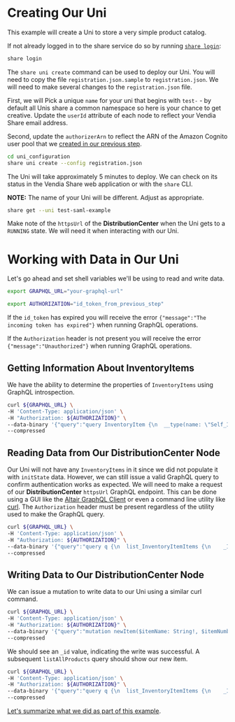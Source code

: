 # Creating Our Uni

This example will create a Uni to store a very simple product catalog.

If not already logged in to the share service do so by running [`share login`](https://vendia.net/docs/share/cli/commands/login):

```bash
share login
```

The `share uni create` command can be used to deploy our Uni.  You will need to copy the file `registration.json.sample` to `registration.json`. We will need to make several changes to the `registration.json` file. 

First, we will Pick a unique `name` for your uni that begins with `test-` - by default all Unis share a common namespace so here is your chance to get creative.  Update the `userId` attribute of each node to reflect your Vendia Share email address.

Second, update the `authorizerArn` to reflect the ARN of the Amazon Cognito user pool that we [created in our previous step](auth0-saml-provider-amazon-cup.md).

```bash
cd uni_configuration
share uni create --config registration.json
```

The Uni will take approximately 5 minutes to deploy.  We can check on its status in the Vendia Share web application or with the `share` CLI.

**NOTE:** The name of your Uni will be different.  Adjust as appropriate.

```bash
share get --uni test-saml-example
```

Make note of the `httpsUrl` of the **DistributionCenter** when the Uni gets to a `RUNNING` state. We will need it when interacting with our Uni.

# Working with Data in Our Uni

Let's go ahead and set shell variables we'll be using to read and write data.

```bash
export GRAPHQL_URL="your-graphql-url"

export AUTHORIZATION="id_token_from_previous_step"
```

If the `id_token` has expired you will receive the error `{"message":"The incoming token has expired"}` when running GraphQL operations. 

If the `Authorization` header is not present you will receive the error `{"message":"Unauthorized"}` when running GraphQL operations.

## Getting Information About InventoryItems

We have the ability to determine the properties of `InventoryItems` using GraphQL introspection.

```bash
curl ${GRAPHQL_URL} \
-H 'Content-Type: application/json' \
-H "Authorization: ${AUTHORIZATION}" \
--data-binary '{"query":"query InventoryItem {\n  __type(name: \"Self_InventoryItem\") {\n    name\n    fields {\n      name\n      type {\n        name\n        kind\n      }\n    }\n  }\n}","variables":{}}' \
--compressed 
```

## Reading Data from Our DistributionCenter Node

Our Uni will not have any `InventoryItems` in it since we did not populate it with `initState` data. However, we can still issue a valid GraphQL query to confirm authentication works as expected. We will need to make a request of our **DistributionCenter** `httpsUrl` GraphQL endpoint. This can be done using a GUI like the [Altair GraphQL Client](https://altair.sirmuel.design/) or even a command line utility like [curl](https://man7.org/linux/man-pages/man1/curl.1.html). The `Authorization` header must be present regardless of the utility used to make the GraphQL query.

```bash
curl ${GRAPHQL_URL} \
-H 'Content-Type: application/json' \
-H "Authorization: ${AUTHORIZATION}" \
--data-binary '{"query":"query q {\n  list_InventoryItemItems {\n    _InventoryItemItems {\n      _id\n      itemName\n      itemNumber\n      quantity\n    }\n  }\n}","variables":{}}' \
--compressed
```

## Writing Data to Our DistributionCenter Node

We can issue a mutation to write data to our Uni using a similar curl command.

```bash
curl ${GRAPHQL_URL} \
-H 'Content-Type: application/json' \
-H "Authorization: ${AUTHORIZATION}" \
--data-binary '{"query":"mutation newItem($itemName: String!, $itemNumber: String!, $quantity: Int!) {\n  add_InventoryItem(input: {itemName: $itemName, itemNumber: $itemNumber,  quantity: $quantity}, syncMode: ASYNC) {\n    transaction {\n      transactionId\n    }\n  }\n}","variables":{"itemName":"foo bar","itemNumber":"abc123","quantity":100}}' \
--compressed
```

We should see an `_id` value, indicating the write was successful. A subsequent `listAllProducts` query should show our new item.

```bash
curl ${GRAPHQL_URL} \
-H 'Content-Type: application/json' \
-H "Authorization: ${AUTHORIZATION}" \
--data-binary '{"query":"query q {\n  list_InventoryItemItems {\n    _InventoryItemItems {\n      _id\n      itemName\n      itemNumber\n      quantity\n    }\n  }\n}","variables":{}}' \
--compressed
```

[Let's summarize what we did as part of this example](summary.md).

